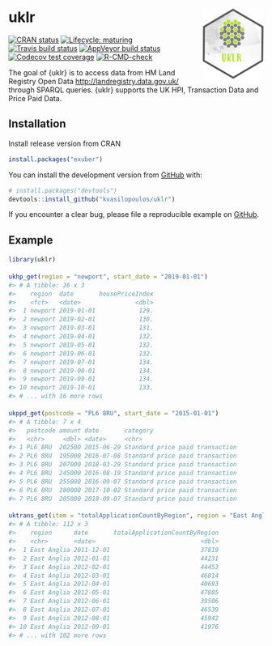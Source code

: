 
<!-- README.md is generated from README.Rmd. Please edit that file -->

# uklr <img src='man/figures/logo.png' align="right" height="138.5" />

<!-- badges: start -->

[![CRAN
status](https://www.r-pkg.org/badges/version/uklr)](https://CRAN.R-project.org/package=uklr)
[![Lifecycle:
maturing](https://img.shields.io/badge/lifecycle-maturing-blue.svg)](https://www.tidyverse.org/lifecycle/#maturing)
[![Travis build
status](https://travis-ci.org/kvasilopoulos/uklr.svg?branch=master)](https://travis-ci.org/kvasilopoulos/uklr)
[![AppVeyor build
status](https://ci.appveyor.com/api/projects/status/github/kvasilopoulos/uklr?branch=master&svg=true)](https://ci.appveyor.com/project/kvasilopoulos/uklr)
[![Codecov test
coverage](https://codecov.io/gh/kvasilopoulos/uklr/branch/master/graph/badge.svg)](https://codecov.io/gh/kvasilopoulos/uklr)
[![R-CMD-check](https://github.com/kvasilopoulos/uklr/workflows/R-CMD-check/badge.svg)](https://github.com/kvasilopoulos/uklr/actions)
<!-- badges: end -->

The goal of {uklr} is to access data from HM Land Registry Open Data
<http://landregistry.data.gov.uk/> through SPARQL queries. {uklr}
supports the UK HPI, Transaction Data and Price Paid Data.

## Installation

Install release version from CRAN

``` r
install.packages("exuber")
```

You can install the development version from
[GitHub](https://github.com/) with:

``` r
# install.packages("devtools")
devtools::install_github("kvasilopoulos/uklr")
```

If you encounter a clear bug, please file a reproducible example on
[GitHub](https://github.com/kvasilopoulos/uklr/issues).

## Example

``` r
library(uklr)

ukhp_get(region = "newport", start_date = "2019-01-01")
#> # A tibble: 26 x 3
#>    region  date       housePriceIndex
#>    <fct>   <date>               <dbl>
#>  1 newport 2019-01-01            129.
#>  2 newport 2019-02-01            130.
#>  3 newport 2019-03-01            131.
#>  4 newport 2019-04-01            132.
#>  5 newport 2019-05-01            132.
#>  6 newport 2019-06-01            132.
#>  7 newport 2019-07-01            134.
#>  8 newport 2019-08-01            134.
#>  9 newport 2019-09-01            134.
#> 10 newport 2019-10-01            133.
#> # ... with 16 more rows

ukppd_get(postcode = "PL6 8RU", start_date = "2015-01-01")
#> # A tibble: 7 x 4
#>   postcode amount date       category                       
#>   <chr>     <dbl> <date>     <chr>                          
#> 1 PL6 8RU  202500 2015-06-29 Standard price paid transaction
#> 2 PL6 8RU  195000 2016-07-08 Standard price paid transaction
#> 3 PL6 8RU  207000 2018-03-29 Standard price paid transaction
#> 4 PL6 8RU  245000 2016-08-19 Standard price paid transaction
#> 5 PL6 8RU  255000 2016-09-07 Standard price paid transaction
#> 6 PL6 8RU  280000 2017-10-02 Standard price paid transaction
#> 7 PL6 8RU  205000 2018-09-07 Standard price paid transaction

uktrans_get(item = "totalApplicationCountByRegion", region = "East Anglia")
#> # A tibble: 112 x 3
#>    region      date       totalApplicationCountByRegion
#>    <chr>       <date>                             <dbl>
#>  1 East Anglia 2011-12-01                         37819
#>  2 East Anglia 2012-01-01                         44231
#>  3 East Anglia 2012-02-01                         44453
#>  4 East Anglia 2012-03-01                         46814
#>  5 East Anglia 2012-04-01                         40693
#>  6 East Anglia 2012-05-01                         47885
#>  7 East Anglia 2012-06-01                         39506
#>  8 East Anglia 2012-07-01                         46539
#>  9 East Anglia 2012-08-01                         45942
#> 10 East Anglia 2012-09-01                         41976
#> # ... with 102 more rows
```
